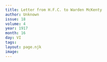 ```yaml
---
title: Letter from H.F.C. to Warden McKenty
author: Unknown
issue: 18
volume: 4
year: 1917
month: 16
day: VI
tags:
layout: page.njk
image:
---
```



